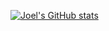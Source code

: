 [![Joel's GitHub stats](https://github-readme-stats.vercel.app/api?username=joel-vgw&show_icons=true&theme=tokyonight&count_private=true )](https://github.com/joel-vgw/github-readme-stats)
